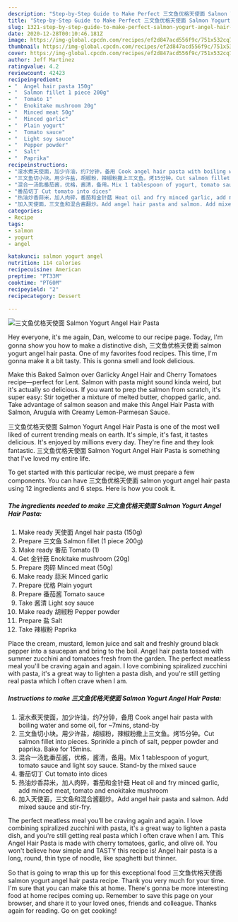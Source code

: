 ```yaml
---
description: "Step-by-Step Guide to Make Perfect 三文鱼优格天使面 Salmon Yogurt Angel Hair Pasta"
title: "Step-by-Step Guide to Make Perfect 三文鱼优格天使面 Salmon Yogurt Angel Hair Pasta"
slug: 1321-step-by-step-guide-to-make-perfect-salmon-yogurt-angel-hair-pasta
date: 2020-12-28T00:10:46.181Z
image: https://img-global.cpcdn.com/recipes/ef2d847acd556f9c/751x532cq70/三文鱼优格天使面-salmon-yogurt-angel-hair-pasta-recipe-main-photo.jpg
thumbnail: https://img-global.cpcdn.com/recipes/ef2d847acd556f9c/751x532cq70/三文鱼优格天使面-salmon-yogurt-angel-hair-pasta-recipe-main-photo.jpg
cover: https://img-global.cpcdn.com/recipes/ef2d847acd556f9c/751x532cq70/三文鱼优格天使面-salmon-yogurt-angel-hair-pasta-recipe-main-photo.jpg
author: Jeff Martinez
ratingvalue: 4.2
reviewcount: 42423
recipeingredient:
- "  Angel hair pasta 150g"
- "  Salmon fillet 1 piece 200g"
- "  Tomato 1"
- "  Enokitake mushroom 20g"
- "  Minced meat 50g"
- "  Minced garlic"
- "  Plain yogurt"
- "  Tomato sauce"
- "  Light soy sauce"
- "  Pepper powder"
- "  Salt"
- "  Paprika"
recipeinstructions:
- "滚水煮天使面，加少许油，约7分钟，备用 Cook angel hair pasta with boiling water and some oil, for ~7mins, stand-by"
- "三文鱼切小块。用少许盐，胡椒粉，辣椒粉撒上三文鱼。烤15分钟。Cut salmon fillet into pieces. Sprinkle a pinch of salt, pepper powder and paprika. Bake for 15mins."
- "混合一汤匙番茄酱，优格，酱清，备用。Mix 1 tablespoon of yogurt, tomato sauce and light soy sauce. Stand-by the mixed sauce"
- "番茄切丁 Cut tomato into dices"
- "热油炒香蒜米，加人肉碎，番茄和金针菇 Heat oil and fry minced garlic, add minced meat, tomato and enokitake mushroom"
- "加入天使面，三文鱼和混合酱翻炒。Add angel hair pasta and salmon. Add mixed sauce and stir-fry."
categories:
- Recipe
tags:
- salmon
- yogurt
- angel

katakunci: salmon yogurt angel 
nutrition: 114 calories
recipecuisine: American
preptime: "PT33M"
cooktime: "PT60M"
recipeyield: "2"
recipecategory: Dessert

---
```



![三文鱼优格天使面 Salmon Yogurt Angel Hair Pasta](https://img-global.cpcdn.com/recipes/ef2d847acd556f9c/751x532cq70/三文鱼优格天使面-salmon-yogurt-angel-hair-pasta-recipe-main-photo.jpg)

Hey everyone, it's me again, Dan, welcome to our recipe page. Today, I'm gonna show you how to make a distinctive dish, 三文鱼优格天使面 salmon yogurt angel hair pasta. One of my favorites food recipes. This time, I'm gonna make it a bit tasty. This is gonna smell and look delicious.

Make this Baked Salmon over Garlicky Angel Hair and Cherry Tomatoes recipe—perfect for Lent. Salmon with pasta might sound kinda weird, but it&#39;s actually so delicious. If you want to prep the salmon from scratch, it&#39;s super easy: Stir together a mixture of melted butter, chopped garlic, and. Take advantage of salmon season and make this Angel Hair Pasta with Salmon, Arugula with Creamy Lemon-Parmesan Sauce.

三文鱼优格天使面 Salmon Yogurt Angel Hair Pasta is one of the most well liked of current trending meals on earth. It's simple, it's fast, it tastes delicious. It's enjoyed by millions every day. They're fine and they look fantastic. 三文鱼优格天使面 Salmon Yogurt Angel Hair Pasta is something that I've loved my entire life.


To get started with this particular recipe, we must prepare a few components. You can have 三文鱼优格天使面 salmon yogurt angel hair pasta using 12 ingredients and 6 steps. Here is how you cook it.

<!--inarticleads1-->

##### The ingredients needed to make 三文鱼优格天使面 Salmon Yogurt Angel Hair Pasta:

1. Make ready  天使面 Angel hair pasta (150g)
1. Prepare  三文鱼 Salmon fillet (1 piece 200g)
1. Make ready  番茄 Tomato (1)
1. Get  金针菇 Enokitake mushroom (20g)
1. Prepare  肉碎 Minced meat (50g)
1. Make ready  蒜米 Minced garlic
1. Prepare  优格 Plain yogurt
1. Prepare  番茄酱 Tomato sauce
1. Take  酱清 Light soy sauce
1. Make ready  胡椒粉 Pepper powder
1. Prepare  盐 Salt
1. Take  辣椒粉 Paprika


Place the cream, mustard, lemon juice and salt and freshly ground black pepper into a saucepan and bring to the boil. Angel hair pasta tossed with summer zucchini and tomatoes fresh from the garden. The perfect meatless meal you&#39;ll be craving again and again. I love combining spiralized zucchini with pasta, it&#39;s a great way to lighten a pasta dish, and you&#39;re still getting real pasta which I often crave when I am. 

<!--inarticleads2-->

##### Instructions to make 三文鱼优格天使面 Salmon Yogurt Angel Hair Pasta:

1. 滚水煮天使面，加少许油，约7分钟，备用 Cook angel hair pasta with boiling water and some oil, for ~7mins, stand-by
1. 三文鱼切小块。用少许盐，胡椒粉，辣椒粉撒上三文鱼。烤15分钟。Cut salmon fillet into pieces. Sprinkle a pinch of salt, pepper powder and paprika. Bake for 15mins.
1. 混合一汤匙番茄酱，优格，酱清，备用。Mix 1 tablespoon of yogurt, tomato sauce and light soy sauce. Stand-by the mixed sauce
1. 番茄切丁 Cut tomato into dices
1. 热油炒香蒜米，加人肉碎，番茄和金针菇 Heat oil and fry minced garlic, add minced meat, tomato and enokitake mushroom
1. 加入天使面，三文鱼和混合酱翻炒。Add angel hair pasta and salmon. Add mixed sauce and stir-fry.


The perfect meatless meal you&#39;ll be craving again and again. I love combining spiralized zucchini with pasta, it&#39;s a great way to lighten a pasta dish, and you&#39;re still getting real pasta which I often crave when I am. This Angel Hair Pasta is made with cherry tomatoes, garlic, and olive oil. You won&#39;t believe how simple and TASTY this recipe is! Angel hair pasta is a long, round, thin type of noodle, like spaghetti but thinner. 

So that is going to wrap this up for this exceptional food 三文鱼优格天使面 salmon yogurt angel hair pasta recipe. Thank you very much for your time. I'm sure that you can make this at home. There's gonna be more interesting food at home recipes coming up. Remember to save this page on your browser, and share it to your loved ones, friends and colleague. Thanks again for reading. Go on get cooking!
